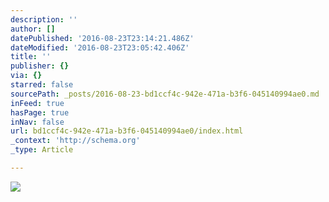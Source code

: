 ```yaml
---
description: ''
author: []
datePublished: '2016-08-23T23:14:21.486Z'
dateModified: '2016-08-23T23:05:42.406Z'
title: ''
publisher: {}
via: {}
starred: false
sourcePath: _posts/2016-08-23-bd1ccf4c-942e-471a-b3f6-045140994ae0.md
inFeed: true
hasPage: true
inNav: false
url: bd1ccf4c-942e-471a-b3f6-045140994ae0/index.html
_context: 'http://schema.org'
_type: Article

---
```

![](https://the-grid-user-content.s3-us-west-2.amazonaws.com/3e58c3c9-a47a-49c0-9a1e-416f319104e5.jpg)